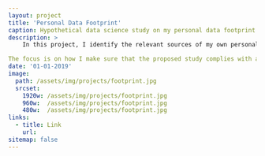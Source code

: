 ```yaml
---
layout: project
title: 'Personal Data Footprint'
caption: Hypothetical data science study on my personal data footprint
description: >
    In this project, I identify the relevant sources of my own personal data footprint, their characteristics, and their organizational structure (without                actually supplying the data), and I create an ethical review form for a hypothetical data science study on the personal data footprint. The essential phases of either KDD technique are linked to this study. 

The focus is on how I make sure that the proposed study complies with all applicable laws, ethical guidelines, and, if necessary, legal frameworks. I also observe the reduction of participation hazards. I provide a Declaration of Ethics Consideration and Ethical Review Application Form with all the information listed above.
date: '01-01-2019'
image: 
  path: /assets/img/projects/footprint.jpg
  srcset: 
    1920w: /assets/img/projects/footprint.jpg
    960w:  /assets/img/projects/footprint.jpg
    480w:  /assets/img/projects/footprint.jpg
links:
  - title: Link
    url: 
sitemap: false
---
```

